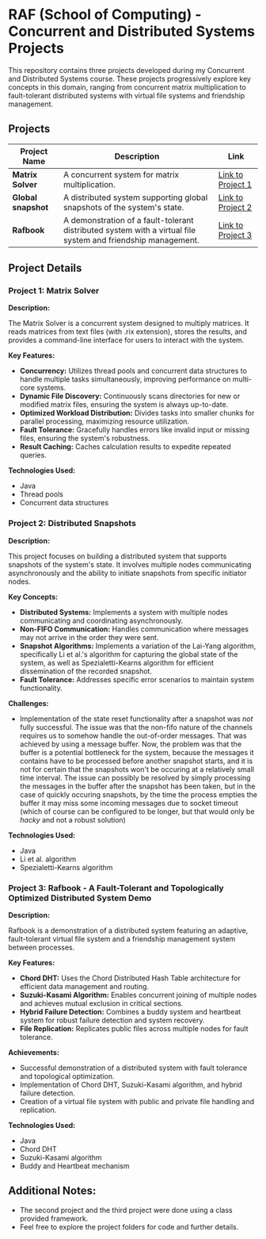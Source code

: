# RAF (School of Computing) - Concurrent and Distributed Systems Projects

This repository contains three projects developed during my Concurrent and Distributed Systems course. These projects progressively explore key concepts in this domain, ranging from concurrent matrix multiplication to fault-tolerant distributed systems with virtual file systems and friendship management.

## Projects

| Project Name           | Description                                                                                                         | Link                                                                                                                              |
| -----------------------| -------------------------------------------------------------------------------------------------------------       | ----------------------------------------------------------------------------------------------------------------------------------|
| **Matrix Solver**      | A concurrent system for matrix multiplication.                                                                      | [Link to Project 1](https://github.com/oprica9/concurrent-and-distributed-systems/tree/main/kids_d1_ognjen_prica_rn10620)         |
| **Global snapshot**          | A distributed system supporting global snapshots of the system's state.                                       | [Link to Project 2](https://github.com/oprica9/concurrent-and-distributed-systems/tree/main/kids_d2_ognjen_prica_rn10620)         |
| **Rafbook**            | A demonstration of a fault-tolerant distributed system with a virtual file system and friendship management.        | [Link to Project 3](https://github.com/oprica9/concurrent-and-distributed-systems/tree/main/kids_pr_ognjen_prica_rn10620)         |

## Project Details

### Project 1: Matrix Solver

**Description:**

The Matrix Solver is a concurrent system designed to multiply matrices. It reads matrices from text files (with .rix extension), stores the results, and provides a command-line interface for users to interact with the system.  

**Key Features:**

*   **Concurrency:** Utilizes thread pools and concurrent data structures to handle multiple tasks simultaneously, improving performance on multi-core systems.
*   **Dynamic File Discovery:** Continuously scans directories for new or modified matrix files, ensuring the system is always up-to-date.
*   **Optimized Workload Distribution:** Divides tasks into smaller chunks for parallel processing, maximizing resource utilization.
*   **Fault Tolerance:** Gracefully handles errors like invalid input or missing files, ensuring the system's robustness.
*   **Result Caching:** Caches calculation results to expedite repeated queries.

**Technologies Used:**

*   Java
*   Thread pools
*   Concurrent data structures

### Project 2: Distributed Snapshots

**Description:**

This project focuses on building a distributed system that supports snapshots of the system's state. It involves multiple nodes communicating asynchronously and the ability to initiate snapshots from specific initiator nodes.

**Key Concepts:**

*   **Distributed Systems:**  Implements a system with multiple nodes communicating and coordinating asynchronously.
*   **Non-FIFO Communication:**  Handles communication where messages may not arrive in the order they were sent.
*   **Snapshot Algorithms:** Implements a variation of the Lai-Yang algorithm, specifically Li et al.'s algorithm for capturing the global state of the system, as well as Spezialetti-Kearns algorithm for efficient dissemination of the recorded snapshot.
*   **Fault Tolerance:** Addresses specific error scenarios to maintain system functionality.

**Challenges:**

*   Implementation of the state reset functionality after a snapshot was *not* fully successful. The issue was that the non-fifo nature of the channels requires us to somehow handle the out-of-order messages. That was achieved by using a message buffer. Now,
the problem was that the buffer is a potential bottleneck for the system, because the messages it contains have to be processed before another snapshot starts, and it is not for certain that the snapshots won't be occuring at a relatively small time interval. The issue
can possibly be resolved by simply processing the messages in the buffer after the snapshot has been taken, but in the case of quickly occuring snapshots, by the time the process empties the buffer it may miss some incoming messages due to socket timeout (which of course
can be configured to be longer, but that would only be *hacky* and not a robust solution)

**Technologies Used:**

*   Java
*   Li et al. algorithm
*   Spezialetti-Kearns algorithm

### Project 3: Rafbook - A Fault-Tolerant and Topologically Optimized Distributed System Demo

**Description:**

Rafbook is a demonstration of a distributed system featuring an adaptive, fault-tolerant virtual file system and a friendship management system between processes.

**Key Features:**

*   **Chord DHT:** Uses the Chord Distributed Hash Table architecture for efficient data management and routing.
*   **Suzuki-Kasami Algorithm:**  Enables concurrent joining of multiple nodes and achieves mutual exclusion in critical sections.
*   **Hybrid Failure Detection:** Combines a buddy system and heartbeat system for robust failure detection and system recovery.
*   **File Replication:** Replicates public files across multiple nodes for fault tolerance.

**Achievements:**

*   Successful demonstration of a distributed system with fault tolerance and topological optimization.
*   Implementation of Chord DHT, Suzuki-Kasami algorithm, and hybrid failure detection.
*   Creation of a virtual file system with public and private file handling and replication.

**Technologies Used:**

*   Java
*   Chord DHT
*   Suzuki-Kasami algorithm
*   Buddy and Heartbeat mechanism

## Additional Notes:
* The second project and the third project were done using a class provided framework.
* Feel free to explore the project folders for code and further details.


